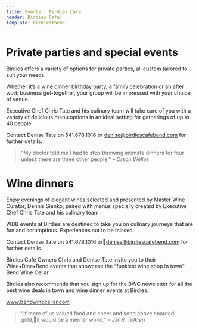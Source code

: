```yaml
---
title: Events | Birdies Cafe
header: Birdies Cafe!
template: birdiestheme
---
```


# Private parties and special events

Birdies offers a variety of options for private parties, all custom tailored to suit your needs.  

Whether it’s a wine dinner birthday party, a family celebration or an after work business get-together, your group will be impressed with your choice of venue. 

Executive Chef Chris Tate and his culinary team will take care of you with a variety of delicious menu options in an ideal setting for gatherings of up to 40 people.

Contact Denise Tate on 541.678.1016 or denise@birdiescafebend.com for further details.

> "My doctor told me I had to stop throwing intimate dinners for four 
unless there are three other people.”
<cite>– Orson Welles</cite>

# Wine dinners

Enjoy evenings of elegant wines selected and presented by Master Wine Curator, Dennis Sienko, paired with menus specially created by Executive Chef Chris Tate and his culinary team.

WDB events at Birdies are destined to take you on culinary journeys that are fun and scrumptious.  Experiences not to be missed.

Contact Denise Tate on 541.678.1016 ordenise@birdiescafebend.com for further details.

Birdies Café Owners Chris and Denise Tate invite you to their Wine▪Dine▪Bend events that showcase the “funkiest wine shop in town” Bend Wine Cellar.

Birdies also recommends that you sign up for the BWC newsletter
for all the best wine deals in town and wine dinner events at Birdies.

www.bendwinecellar.com

> “If more of us valued food and cheer and song above hoarded gold,it would be a merrier world.”
<cite>– J.R.R. Tolkien</cite>